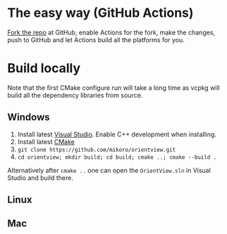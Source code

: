 # The easy way (GitHub Actions)

[Fork the repo](https://github.com/mikoro/orientview/fork) at GitHub, enable Actions for the fork, make the changes, push to GitHub and let Actions build all the platforms for you.

# Build locally

Note that the first CMake configure run will take a long time as vcpkg will build all the dependency libraries from source.

## Windows

1. Install latest [Visual Studio](https://visualstudio.microsoft.com/downloads/). Enable C++ development when installing.
2. Install latest [CMake](https://cmake.org/download/)
3. `git clone https://github.com/mikoro/orientview.git`
4. `cd orientview; mkdir build; cd build; cmake ..; cmake --build .`

Alternatively after `cmake ..` one can open the `OrientView.sln` in Visual Studio and build there.

## Linux

## Mac